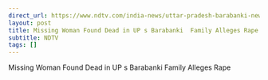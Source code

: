 ```yaml
---
direct_url: https://www.ndtv.com/india-news/uttar-pradesh-barabanki-news-latest-missing-woman-found-dead-in-ups-barabanki-family-alleges-rape-8841572#publisher=newsstand
layout: post
title: Missing Woman Found Dead in UP s Barabanki  Family Alleges Rape
subtitle: NDTV
tags: []
---
```


Missing Woman Found Dead in UP s Barabanki  Family Alleges Rape
